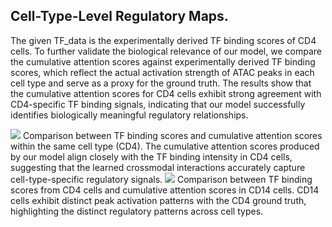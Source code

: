 ## Cell-Type-Level Regulatory Maps.

The given TF_data is the experimentally derived TF binding scores of CD4 cells. To further validate the biological relevance of our model, we compare the cumulative attention scores against experimentally derived TF binding scores, which reflect the actual activation strength of ATAC peaks in each cell type and serve as a proxy for the ground truth. The results show that the cumulative attention scores for CD4 cells exhibit strong agreement with CD4-specific TF binding signals, indicating that our model successfully identifies biologically meaningful regulatory relationships. 

<img src="./cd4_cd4.png">
Comparison between TF binding scores and cumulative attention scores within the same cell type (CD4). The cumulative attention scores produced by our model align closely with the TF binding intensity in CD4 cells, suggesting that the learned crossmodal interactions accurately capture cell-type-specific regulatory signals.

<img src="./cd4_cd14.png">
Comparison between TF binding scores from CD4 cells and cumulative attention scores in CD14 cells. CD14 cells exhibit distinct peak activation patterns with the CD4 ground truth, highlighting the distinct regulatory patterns across cell types.



